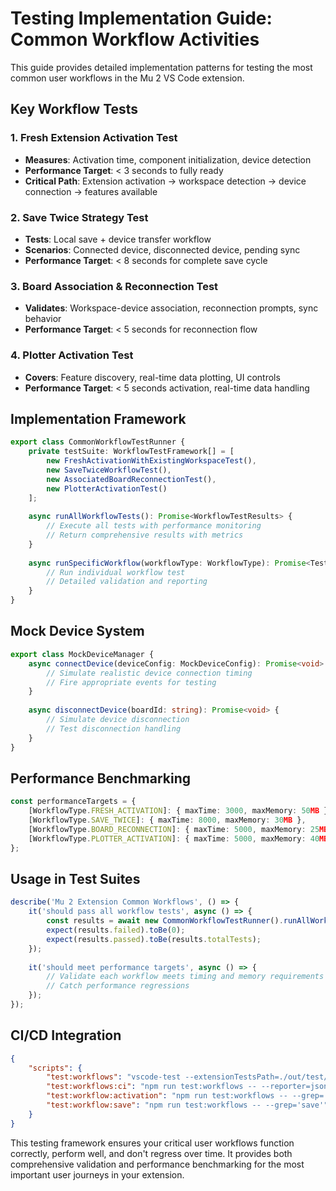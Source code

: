 # Testing Implementation Guide: Common Workflow Activities

This guide provides detailed implementation patterns for testing the most common user workflows in the Mu 2 VS Code extension.

## Key Workflow Tests

### 1. Fresh Extension Activation Test
- **Measures**: Activation time, component initialization, device detection
- **Performance Target**: < 3 seconds to fully ready
- **Critical Path**: Extension activation → workspace detection → device connection → features available

### 2. Save Twice Strategy Test  
- **Tests**: Local save + device transfer workflow
- **Scenarios**: Connected device, disconnected device, pending sync
- **Performance Target**: < 8 seconds for complete save cycle

### 3. Board Association & Reconnection Test
- **Validates**: Workspace-device association, reconnection prompts, sync behavior
- **Performance Target**: < 5 seconds for reconnection flow

### 4. Plotter Activation Test
- **Covers**: Feature discovery, real-time data plotting, UI controls
- **Performance Target**: < 5 seconds activation, real-time data handling

## Implementation Framework

```typescript
export class CommonWorkflowTestRunner {
    private testSuite: WorkflowTestFramework[] = [
        new FreshActivationWithExistingWorkspaceTest(),
        new SaveTwiceWorkflowTest(),
        new AssociatedBoardReconnectionTest(),
        new PlotterActivationTest()
    ];
    
    async runAllWorkflowTests(): Promise<WorkflowTestResults> {
        // Execute all tests with performance monitoring
        // Return comprehensive results with metrics
    }
    
    async runSpecificWorkflow(workflowType: WorkflowType): Promise<TestResult> {
        // Run individual workflow test
        // Detailed validation and reporting
    }
}
```

## Mock Device System

```typescript
export class MockDeviceManager {
    async connectDevice(deviceConfig: MockDeviceConfig): Promise<void> {
        // Simulate realistic device connection timing
        // Fire appropriate events for testing
    }
    
    async disconnectDevice(boardId: string): Promise<void> {
        // Simulate device disconnection
        // Test disconnection handling
    }
}
```

## Performance Benchmarking

```typescript
const performanceTargets = {
    [WorkflowType.FRESH_ACTIVATION]: { maxTime: 3000, maxMemory: 50MB },
    [WorkflowType.SAVE_TWICE]: { maxTime: 8000, maxMemory: 30MB },
    [WorkflowType.BOARD_RECONNECTION]: { maxTime: 5000, maxMemory: 25MB },
    [WorkflowType.PLOTTER_ACTIVATION]: { maxTime: 5000, maxMemory: 40MB }
};
```

## Usage in Test Suites

```typescript
describe('Mu 2 Extension Common Workflows', () => {
    it('should pass all workflow tests', async () => {
        const results = await new CommonWorkflowTestRunner().runAllWorkflowTests();
        expect(results.failed).toBe(0);
        expect(results.passed).toBe(results.totalTests);
    });
    
    it('should meet performance targets', async () => {
        // Validate each workflow meets timing and memory requirements
        // Catch performance regressions
    });
});
```

## CI/CD Integration

```json
{
    "scripts": {
        "test:workflows": "vscode-test --extensionTestsPath=./out/test/workflows",
        "test:workflows:ci": "npm run test:workflows -- --reporter=json --outputFile=test-results.json",
        "test:workflow:activation": "npm run test:workflows -- --grep='activation'",
        "test:workflow:save": "npm run test:workflows -- --grep='save'"
    }
}
```

This testing framework ensures your critical user workflows function correctly, perform well, and don't regress over time. It provides both comprehensive validation and performance benchmarking for the most important user journeys in your extension.
